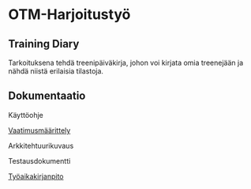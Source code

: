 # OTM-Harjoitustyö
## Training Diary
Tarkoituksena tehdä treenipäiväkirja, johon voi kirjata omia treenejään ja nähdä niistä erilaisia tilastoja.
## Dokumentaatio
Käyttöohje

[Vaatimusmäärittely](https://github.com/Hilma-H/otm/blob/master/Dokumentaatio/Vaatimusm%C3%A4%C3%A4rittely.md)

Arkkitehtuurikuvaus

Testausdokumentti

[Työaikakirjanpito](https://github.com/Hilma-H/otm-harjoitustyo/blob/master/dokumentointi/tuntikirjanpito.md)


 
 

